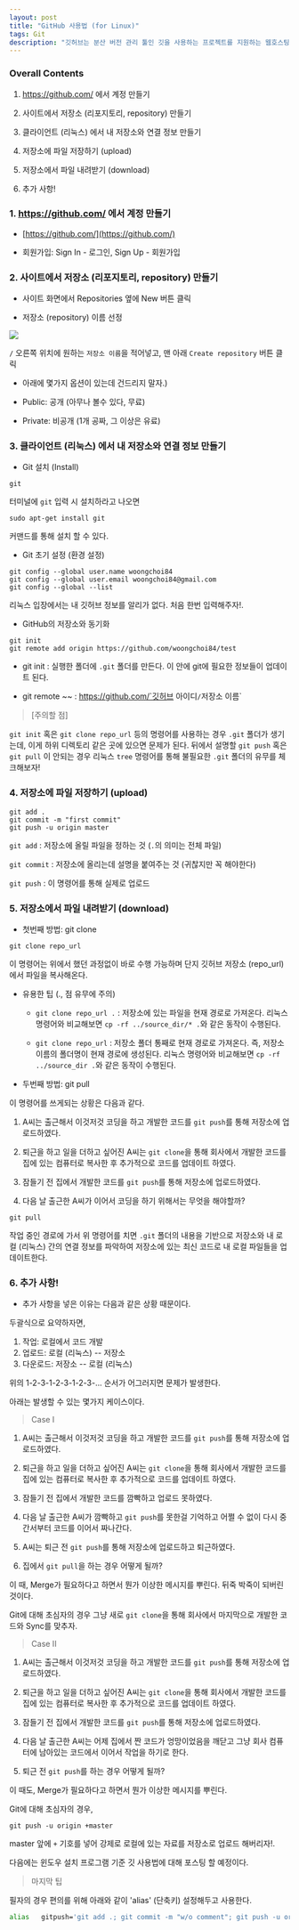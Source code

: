 ```yaml
---
layout: post
title: "GitHub 사용법 (for Linux)"
tags: Git
description: "깃허브는 분산 버전 관리 툴인 깃을 사용하는 프로젝트를 지원하는 웹호스팅 서비스이다. - 위키백과 -"
---
```


### Overall Contents

1. https://github.com/ 에서 계정 만들기

2. 사이트에서 저장소 (리포지토리, repository) 만들기

3. 클라이언트 (리눅스) 에서 내 저장소와 연결 정보 만들기

4. 저장소에 파일 저장하기 (upload)

5. 저장소에서 파일 내려받기 (download)

6. 추가 사항!


### 1. https://github.com/ 에서 계정 만들기  

-  [https://github.com/](https://github.com/) 

-  회원가입: Sign In - 로그인, Sign Up - 회원가입


### 2. 사이트에서 저장소 (리포지토리, repository) 만들기

-  사이트 화면에서 Repositories 옆에 New 버튼 클릭

-  저장소 (repository) 이름 선정

![](https://i.ibb.co/yFDJwvk/1.png)

`/` 오른쪽 위치에 원하는 `저장소 이름`을 적어넣고, 맨 아래 `Create repository` 버튼 클릭

- 아래에 몇가지 옵션이 있는데 건드리지 말자.)

- Public: 공개 (아무나 볼수 있다, 무료)

- Private: 비공개 (1개 공짜, 그 이상은 유료)



### 3. 클라이언트 (리눅스) 에서 내 저장소와 연결 정보 만들기

-  Git 설치 (Install)

```console
git
```

터미널에 `git` 입력 시 설치하라고 나오면

```console
sudo apt-get install git
```

커맨드를 통해 설치 할 수 있다.

-  Git 초기 설정 (환경 설정)

```console
git config --global user.name woongchoi84
git config --global user.email woongchoi84@gmail.com
git config --global --list
```
리눅스 입장에서는 내 깃허브 정보를 알리가 없다. 처음 한번 입력해주자!.

-  GitHub의 저장소와 동기화

```console
git init
git remote add origin https://github.com/woongchoi84/test
```

- git init : 실행한 폴더에 `.git` 폴더를 만든다. 이 안에 git에 필요한 정보들이 업데이트 된다.

- git remote  ~~ : https://github.com/`깃허브 아이디`/`저장소 이름`

>  [주의할 점]

`git init` 혹은 `git clone repo_url` 등의 명령어를 사용하는 경우 `.git` 폴더가 생기는데, 이게 하위 디렉토리 같은 곳에 있으면 문제가 된다.
뒤에서 설명할 `git push` 혹은 `git pull` 이 안되는 경우 리눅스 `tree` 명령어를 통해 불필요한 `.git` 폴더의 유무를 체크해보자!



### 4. 저장소에 파일 저장하기 (upload)


```console
git add .
git commit -m "first commit"
git push -u origin master
```

`git add` : 저장소에 올릴 파일을 정하는 것 (`.`의 의미는 전체 파일)

`git commit` : 저장소에 올리는데 설명을 붙여주는 것 (귀찮지만 꼭 해야한다)

`git push` : 이 명령어를 통해 실제로 업로드


### 5. 저장소에서 파일 내려받기 (download)


-  첫번째 방법: git clone

```console
git clone repo_url
```

이 명령어는 위에서 했던 과정없이 바로 수행 가능하며 단지 깃허브 저장소 (repo_url)에서 파일을 복사해온다.

-  유용한 팁 (., 점 유무에 주의)

	- `git clone repo_url .` : 저장소에 있는 파일을 현재 경로로 가져온다. 리눅스 명령어와 비교해보면 `cp -rf ../source_dir/* .`와 같은 동작이 수행된다. 

	- `git clone repo_url`   : 저장소 폴더 통째로 현재 경로로 가져온다. 즉, 저장소 이름의 폴더명이 현재 경로에 생성된다. 리눅스 명령어와 비교해보면 `cp -rf ../source_dir .`와 같은 동작이 수행된다. 


-  두번째 방법: git pull

이 명령어를 쓰게되는 상황은 다음과 같다. 

1. A씨는 출근해서 이것저것 코딩을 하고 개발한 코드를 `git push`를 통해 저장소에 업로드하였다.

2. 퇴근을 하고 일을 더하고 싶어진 A씨는 `git clone`을 통해 회사에서 개발한 코드를 집에 있는 컴퓨터로 복사한 후 추가적으로 코드를 업데이트 하였다.

3. 잠들기 전 집에서 개발한 코드를 `git push`를 통해 저장소에 업로드하였다.

4. 다음 날 출근한 A씨가 이어서 코딩을 하기 위해서는 무엇을 해야할까?

```console
git pull
```

작업 중인 경로에 가서 위 명령어를 치면 `.git` 폴더의 내용을 기반으로 저장소와 내 로컬 (리눅스) 간의 연결 정보를 파악하여 저장소에 있는 최신 코드로 내 로컬 파일들을 업데이트한다.


### 6. 추가 사항!



-  추가 사항을 넣은 이유는 다음과 같은 상황 때문이다.

두괄식으로 요약하자면, 

1. 작업: 로컬에서 코드 개발
2. 업로드: 로컬 (리눅스) --  저장소
3. 다운로드: 저장소 --  로컬 (리눅스)

위의 1-2-3-1-2-3-1-2-3-... 순서가 어그러지면 문제가 발생한다.

아래는 발생할 수 있는 몇가지 케이스이다.

>  Case I

1. A씨는 출근해서 이것저것 코딩을 하고 개발한 코드를 `git push`를 통해 저장소에 업로드하였다.

2. 퇴근을 하고 일을 더하고 싶어진 A씨는 `git clone`을 통해 회사에서 개발한 코드를 집에 있는 컴퓨터로 복사한 후 추가적으로 코드를 업데이트 하였다.

3. 잠들기 전 집에서 개발한 코드를 깜빡하고 업로드 못하였다.

4. 다음 날 출근한 A씨가 깜빡하고 `git push`를 못한걸 기억하고 어쩔 수 없이 다시 중간서부터 코드를 이어서 짜나간다.

5. A씨는 퇴근 전 `git push`를 통해 저장소에 업로드하고 퇴근하였다.

6. 집에서 `git pull`을 하는 경우 어떻게 될까?

이 때, Merge가 필요하다고 하면서 뭔가 이상한 메시지를 뿌린다. 뒤죽 박죽이 되버린 것이다.

Git에 대해 초심자의 경우 그냥 새로 `git clone`을 통해 회사에서 마지막으로 개발한 코드와 Sync를 맞추자.

>  Case II

1. A씨는 출근해서 이것저것 코딩을 하고 개발한 코드를 `git push`를 통해 저장소에 업로드하였다.

2. 퇴근을 하고 일을 더하고 싶어진 A씨는 `git clone`을 통해 회사에서 개발한 코드를 집에 있는 컴퓨터로 복사한 후 추가적으로 코드를 업데이트 하였다.

3. 잠들기 전 집에서 개발한 코드를 `git push`를 통해 저장소에 업로드하였다.

4. 다음 날 출근한 A씨는 어제 집에서 짠 코드가 엉망이었음을 깨닫고 그냥 회사 컴퓨터에 남아있는 코드에서 이어서 작업을 하기로 한다.

5. 퇴근 전 `git push`를 하는 경우 어떻게 될까?

이 때도, Merge가 필요하다고 하면서 뭔가 이상한 메시지를 뿌린다.

Git에 대해 초심자의 경우,


```console
git push -u origin +master
```

master 앞에 `+` 기호를 넣어 강제로 로컬에 있는 자료를 저장소로 업로드 해버리자!.

다음에는 윈도우 설치 프로그램 기준 깃 사용법에 대해 포스팅 할 예정이다.

>  마지막 팁

필자의 경우 편의를 위해 아래와 같이 'alias' (단축키) 설정해두고 사용한다.

```sh
alias	gitpush='git add .; git commit -m "w/o comment"; git push -u origin +master;'
```
